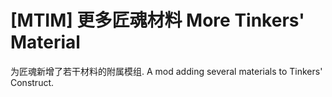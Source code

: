 # [MTIM] 更多匠魂材料 More Tinkers' Material

为匠魂新增了若干材料的附属模组. A mod adding several materials to Tinkers' Construct.
